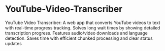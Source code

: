 # YouTube-Video-Transcriber
YouTube Video Transcriber: A web app that converts YouTube videos to text with real-time progress tracking. Solves long wait times by showing detailed transcription progress. Features audio/video downloads and language detection. Saves time with efficient chunked processing and clear status updates
